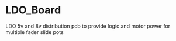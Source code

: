# LDO_Board
LDO 5v and 8v distribution pcb to provide logic and motor power for multiple fader slide pots
